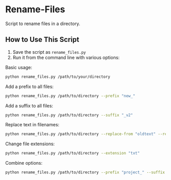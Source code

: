 # Rename-Files
Script to rename files in a directory.

## How to Use This Script

1. Save the script as `rename_files.py`
2. Run it from the command line with various options:

Basic usage:
```bash
python rename_files.py /path/to/your/directory
```

Add a prefix to all files:
```bash
python rename_files.py /path/to/directory --prefix "new_"
```

Add a suffix to all files:
```bash
python rename_files.py /path/to/directory --suffix "_v2"
```

Replace text in filenames:
```bash
python rename_files.py /path/to/directory --replace-from "oldtext" --replace-to "newtext"
```

Change file extensions:
```bash
python rename_files.py /path/to/directory --extension "txt"
```

Combine options:
```bash
python rename_files.py /path/to/directory --prefix "project_" --suffix "_2023" --extension "jpg"
```